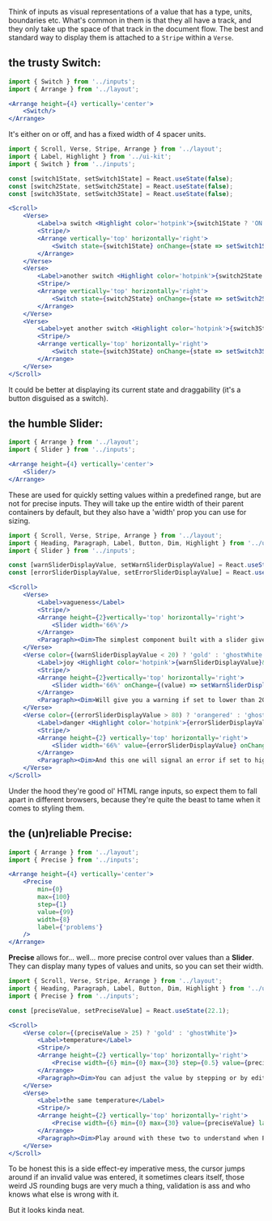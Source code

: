 Think of inputs as visual representations of a value that has a type, units, boundaries etc.
What's common in them is that they all have a track, and they only take up the space of that track in the document flow.
The best and standard way to display them is attached to a `Stripe` within a `Verse`.

## the trusty **Switch**:

```jsx noeditor
import { Switch } from '../inputs';
import { Arrange } from '../layout';

<Arrange height={4} vertically='center'>
	<Switch/>
</Arrange>
```

It's either on or off, and has a fixed width of 4 spacer units.

```jsx noeditor
import { Scroll, Verse, Stripe, Arrange } from '../layout';
import { Label, Highlight } from '../ui-kit';
import { Switch } from '../inputs';

const [switch1State, setSwitch1State] = React.useState(false);
const [switch2State, setSwitch2State] = React.useState(false);
const [switch3State, setSwitch3State] = React.useState(false);

<Scroll>
	<Verse>
		<Label>a switch <Highlight color='hotpink'>{switch1State ? 'ON' : 'OFF'}</Highlight></Label>
		<Stripe/>
		<Arrange vertically='top' horizontally='right'>
			<Switch state={switch1State} onChange={state => setSwitch1State(state)}/>
		</Arrange>
	</Verse>
	<Verse>
		<Label>another switch <Highlight color='hotpink'>{switch2State ? 'ON' : 'OFF'}</Highlight></Label>
		<Stripe/>
		<Arrange vertically='top' horizontally='right'>
			<Switch state={switch2State} onChange={state => setSwitch2State(state)}/>
		</Arrange>
	</Verse>
	<Verse>
		<Label>yet another switch <Highlight color='hotpink'>{switch3State ? 'ON' : 'OFF'}</Highlight></Label>
		<Stripe/>
		<Arrange vertically='top' horizontally='right'>
			<Switch state={switch3State} onChange={state => setSwitch3State(state)}/>
		</Arrange>
	</Verse>
</Scroll>
```

It could be better at displaying its current state and draggability (it's a button disguised as a switch).

## the humble **Slider**:

```jsx noeditor
import { Arrange } from '../layout';
import { Slider } from '../inputs';

<Arrange height={4} vertically='center'>
	<Slider/>
</Arrange>
```

These are used for quickly setting values within a predefined range, but are not for precise inputs. They will take up the entire width of their parent containers by default, but they also have a 'width' prop you can use for sizing.

```jsx noeditor
import { Scroll, Verse, Stripe, Arrange } from '../layout';
import { Heading, Paragraph, Label, Button, Dim, Highlight } from '../ui-kit';
import { Slider } from '../inputs';

const [warnSliderDisplayValue, setWarnSliderDisplayValue] = React.useState(50);
const [errorSliderDisplayValue, setErrorSliderDisplayValue] = React.useState(50);

<Scroll>
	<Verse>
		<Label>vagueness</Label>
		<Stripe/>
		<Arrange height={2}vertically='top' horizontally='right'>
			<Slider width='66%'/>
		</Arrange>
		<Paragraph><Dim>The simplest component built with a slider gives you no precise feedback about its current value, and it's great for contexts where the unit of measure is meaningless to the user or values imprecise.</Dim></Paragraph>
	</Verse>
	<Verse color={(warnSliderDisplayValue < 20) ? 'gold' : 'ghostWhite'}>
		<Label>joy <Highlight color='hotpink'>{warnSliderDisplayValue}&nbsp;%</Highlight></Label>
		<Stripe/>
		<Arrange height={2}vertically='top' horizontally='right'>
			<Slider width='66%' onChange={(value) => setWarnSliderDisplayValue(value)}/>
		</Arrange>
		<Paragraph><Dim>Will give you a warning if set to lower than 20%, this one.</Dim></Paragraph>
	</Verse>
	<Verse color={(errorSliderDisplayValue > 80) ? 'orangered' : 'ghostWhite'}>
		<Label>danger <Highlight color='hotpink'>{errorSliderDisplayValue}&nbsp;%</Highlight></Label>
		<Stripe/>
		<Arrange height={2} vertically='top' horizontally='right'>
			<Slider width='66%' value={errorSliderDisplayValue} onChange={(value) => setErrorSliderDisplayValue(value)}/>
		</Arrange>
		<Paragraph><Dim>And this one will signal an error if set to higher than 80%.</Dim></Paragraph>
	</Verse>
</Scroll>
```

Under the hood they're good ol' HTML range inputs, so expect them to fall apart in different browsers, because they're quite the beast to tame when it comes to styling them.

## the (un)reliable **Precise**:

```jsx noeditor
import { Arrange } from '../layout';
import { Precise } from '../inputs';

<Arrange height={4} vertically='center'>
	<Precise
		min={0}
		max={100}
		step={1}
		value={99}
		width={8}
		label={'problems'}
	/>
</Arrange>
```

**Precise** allows for... well... more precise control over values than a **Slider**. They can display many types of values and units, so you can set their width.

```jsx noeditor
import { Scroll, Verse, Stripe, Arrange } from '../layout';
import { Heading, Paragraph, Label, Button, Dim, Highlight } from '../ui-kit';
import { Precise } from '../inputs';

const [preciseValue, setPreciseValue] = React.useState(22.1);

<Scroll>
	<Verse color={(preciseValue > 25) ? 'gold' : 'ghostWhite'}>
		<Label>temperature</Label>
		<Stripe/>
		<Arrange height={2} vertically='top' horizontally='right'>
			<Precise width={6} min={0} max={30} step={0.5} value={preciseValue} label={'°C'} onChange={value => setPreciseValue(value)}/>
		</Arrange>
		<Paragraph><Dim>You can adjust the value by stepping or by editing directly. Setting it too high will trigger a warning.</Dim></Paragraph>
	</Verse>
	<Verse>
		<Label>the same temperature</Label>
		<Stripe/>
		<Arrange height={2} vertically='top' horizontally='right'>
			<Precise width={6} min={0} max={30} value={preciseValue} label={'°C'} onChange={value => setPreciseValue(value)}/>
		</Arrange>
		<Paragraph><Dim>Play around with these two to understand when Precise is actually updated.</Dim></Paragraph>
	</Verse>
</Scroll>
```

To be honest this is a side effect-ey imperative mess, the cursor jumps around if an invalid value was entered, it sometimes clears itself, those weird JS rounding bugs are very much a thing, validation is ass and who knows what else is wrong with it.

But it looks kinda neat.
